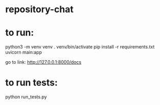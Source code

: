 # repository-chat
# to run:
python3 -m venv venv
. venv/bin/activate
pip install -r requirements.txt 
uvicorn main:app


go to link:
http://127.0.0.1:8000/docs


# to run tests:
python run_tests.py
